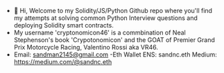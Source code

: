 - 👋 Hi, Welcome to my Solidity/JS/Python Github repo where you'll find my attempts at solving common Python Interview questions and deploying Solidity smart contracts. 
- My username 'cryptonomicon46' is a commbination of Neal Stephenson's book 'Crypotonomicon' and the GOAT of Premier Grand Prix Motorcycle Racing, Valentino Rossi aka VR46.
- Email: sandman2145@gmail.com
-Eth Wallet ENS: sandnc.eth
Medium: https://medium.com/@sandnc.eth



